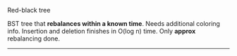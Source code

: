 Red-black tree  
  
BST tree that **rebalances within a known time**. Needs additional coloring info. Insertion and deletion finishes in O(log n) time. Only **approx** rebalancing done.

---
